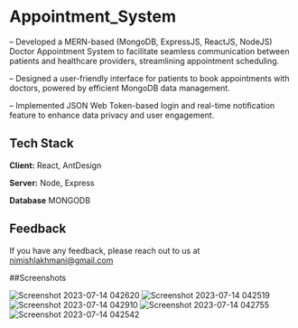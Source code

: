 
# Appointment_System

– Developed a MERN-based (MongoDB, ExpressJS, ReactJS, NodeJS) Doctor Appointment System to facilitate
seamless communication between patients and healthcare providers, streamlining appointment scheduling.

– Designed a user-friendly interface for patients to book appointments with doctors, powered by efficient MongoDB
data management.

– Implemented JSON Web Token-based login and real-time notification feature to enhance data privacy and user
engagement.






## Tech Stack

**Client:** React, AntDesign

**Server:** Node, Express

**Database** MONGODB


## Feedback

If you have any feedback, please reach out to us at nimishlakhmani@gmail.com


##Screenshots

![Screenshot 2023-07-14 042620](https://github.com/nimish-star/Appointment_System/assets/72727644/e862a862-ded5-4b13-8c2e-2a87bfcc2735)
![Screenshot 2023-07-14 042519](https://github.com/nimish-star/Appointment_System/assets/72727644/621b2b79-6e07-4ef8-ae0b-71ce90f56d0f)
![Screenshot 2023-07-14 042910](https://github.com/nimish-star/Appointment_System/assets/72727644/a1b42e91-804e-4093-b909-14e5b5b0fa48)
![Screenshot 2023-07-14 042755](https://github.com/nimish-star/Appointment_System/assets/72727644/c657fbb1-45b0-4ac8-b27e-c06c5993a3de)
![Screenshot 2023-07-14 042542](https://github.com/nimish-star/Appointment_System/assets/72727644/5696224d-6488-4dd7-bf4b-29f43c563fe5)
